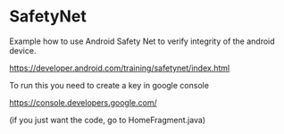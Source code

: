 # SafetyNet

Example how to use Android Safety Net to verify integrity of the android device. 

https://developer.android.com/training/safetynet/index.html

To run this you need to create a key in google console

https://console.developers.google.com/

(if you just want the code, go to HomeFragment.java)
